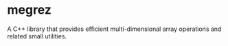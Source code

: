 # megrez
A C++ library that provides efficient multi-dimensional array operations and related small utilities.
